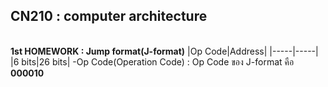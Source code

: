 ## CN210 : computer architecture

<br>**1st HOMEWORK : Jump format(J-format)**
|Op Code|Address|
|-----|-----|
|6 bits|26 bits|
-Op Code(Operation Code) : Op Code ของ J-format คือ <br>**000010**

